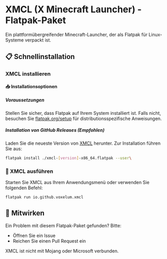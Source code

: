# XMCL (X Minecraft Launcher) - Flatpak-Paket

Ein plattformübergreifender Minecraft-Launcher, der als Flatpak für Linux-Systeme verpackt ist.

## 📋 Schnellinstallation

### XMCL installieren

#### 📥 Installationsoptionen

##### Voraussetzungen
Stellen Sie sicher, dass Flatpak auf Ihrem System installiert ist. Falls nicht, besuchen Sie [flatpak.org/setup](https://flatpak.org/setup/) für distributionsspezifische Anweisungen.

##### Installation von GitHub Releases (Empfohlen)
Laden Sie die neueste Version von [XMCL](https://github.com/v1mkss/io.github.voxelum.xmcl/releases/latest) herunter.
Zur Installation führen Sie aus:
```sh
flatpak install ./xmcl-[version]-x86_64.flatpak --user\
```

### 🚀 XMCL ausführen
Starten Sie XMCL aus Ihrem Anwendungsmenü oder verwenden Sie folgenden Befehl:
```sh
flatpak run io.github.voxelum.xmcl
```

## 🤝 Mitwirken
Ein Problem mit diesem Flatpak-Paket gefunden? Bitte:
- Öffnen Sie ein Issue
- Reichen Sie einen Pull Request ein

XMCL ist nicht mit Mojang oder Microsoft verbunden.
